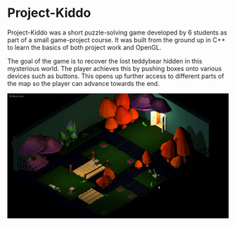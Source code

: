 # Project-Kiddo

Project-Kiddo was a short puzzle-solving game developed by 6 students as part of a small game-project course. It was built from the ground up in C++ to learn the basics of both project work and OpenGL.

The goal of the game is to recover the lost teddybear hidden in this mysterious world. The player achieves this by pushing boxes onto various devices such as buttons. This opens up further access to different parts of the map so the player can advance towards the end.

![Preview](/images/ezgif-6-cf14eeff33fa.gif)<br/>
